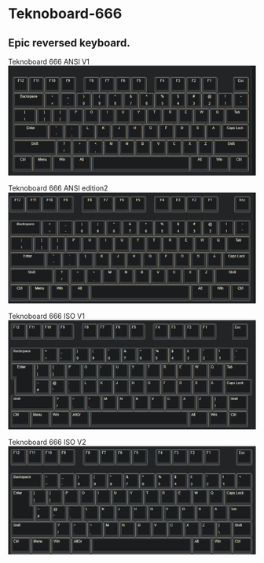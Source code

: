 # Teknoboard-666
Epic reversed keyboard.
---

Teknoboard 666 ANSI V1\
![Alt text](kle_layout_v1.png?raw=true "Teknoboard ANSI V1")

Teknoboard 666 ANSI edition2\
![Alt text](kle_layout_edition2.png?raw=true "Teknoboard ANSI edition2")

Teknoboard 666 ISO V1\
![Alt text](ISO/teknoboard666_ISO.png?raw=true "Teknoboard ISO V1")

Teknoboard 666 ISO V2\
![Alt text](ISO/teknoboard666_ISO_v2.png?raw=true "Teknoboard ANSI edition2")
